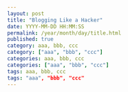 ```yaml
---
layout: post
title: "Blogging Like a Hacker"
date: YYYY-MM-DD HH:MM:SS
permalink: /year/month/day/title.html
published: true
category: aaa, bbb, ccc
category: ["aaa", "bbb", "ccc"]
categories: aaa, bbb, ccc
categories: ["aaa", "bbb", "ccc"]
tags: aaa, bbb, ccc
tags: "aaa", "bbb", "ccc"
---
```

